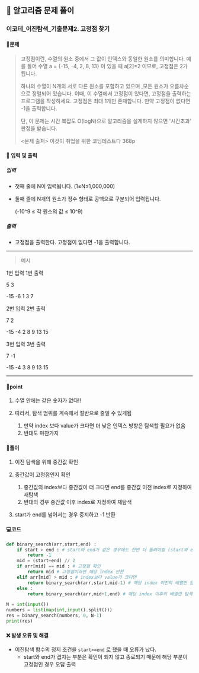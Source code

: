 ## 🐌 알고리즘 문제 풀이

### 이코테\_이진탐색_기출문제2. 고정점 찾기

#### 📒문제

> 고정점이란, 수열의 원소 중에서 그 값이 인덱스와 동일한 원소를 의미합니다. 예를 들어 수열 a = {-15, -4, 2, 8, 13} 이 있을 때 a[2]=2 이므로, 고정점은 2가 됩니다.
>
> 하나의 수열이 N개의 서로 다른 원소를 포함하고 있으며 ,모든 원소가 오름차순으로 정렬되어 있습니다. 이때, 이 수열에서 고정점이 있다면, 고정점을 출력하는 프로그램을 작성하세요. 고정점은 최대 1개만 존재합니다. 만약 고정점이 없다면 -1을 출력합니다.
>
> 단, 이 문제는 시간 복잡도 O(logN)으로 알고리즘을 설게하지 않으면 '시간초과' 판정을 받습니다.
>
> 
>
> <문제 출처> 이것이 취업을 위한 코딩테스트다 368p



#### :pushpin: 입력 및 출력

##### 입력

- 첫째 줄에 N이 입력됩니다. (1≤N≤1,000,000)

- 둘째 줄에 N개의 원소가 정수 형태로 공백으로 구분되어 입력됩니다.

  (-10^9 ≤ 각 원소의 값 ≤ 10^9)



##### 출력

- 고정점을 출력한다. 고정점이 없다면 -1을 출력합니다.



---

> 예시

1번 입력							  1번 출력 

5										  3

-15  -6  1  3  7 



2번 입력						      2번 출력

7 									     2

-15  -4  2  8  9  13  15



3번 입력						      3번 출력

7 									     -1

-15  -4  3  8  9  13  15

<hr>

#### 🚀point


1. 수열 안에는 같은 숫자가 없다!!
2. 따라서, 탐색 범위를 계속해서 절반으로 줄일 수 있게됨

   1. 만약 index 보다 value가 크다면 더 낮은 인덱스 방향은 탐색할 필요가 없음
   2. 반대도 마찬가지





#### 🔎풀이

1.  이진 탐색을 위해 중간값 확인
1.  중간값이 고정점인지 확인
    1.  중간값의 index보다 중간값이 더 크다면 end를 중간값 이전 index로 지정하여 재탐색
    1.  반대의 경우 중간값 이후 index로 지정하여 재탐색

1.  start가 end를 넘어서는 경우 중지하고 -1 반환




#### 💻코드

```python
def binary_search(arr,start,end) :
    if start > end : # start와 end가 같은 경우에도 한번 더 돌려야함 (start와 end가 겹치는 지점은 확인이 안됐기 때문)
        return -1
    mid = (start+end) // 2
    if arr[mid] == mid : # 고정점 확인
        return mid # 고정점이라면 해당 index 반환
    elif arr[mid] > mid : # index보다 value가 크다면
        return binary_search(arr,start,mid-1) # 해당 index 이전의 배열만 탐색
    else :
        return binary_search(arr,mid+1,end) # 해당 index 이후의 배열만 탐색

N = int(input())
numbers = list(map(int,input().split()))
res = binary_search(numbers, 0, N-1)
print(res)
```



#### ❌ 발생 오류 및 해결

- 이진탐색 함수의 정지 조건을 `start>=end` 로 했을 때 오류가 났다.
  - start와 end가 겹치는 부분은 확인이 되지 않고 종료되기 때문에 해당 부분이 고정점인 경우 오답 출력

